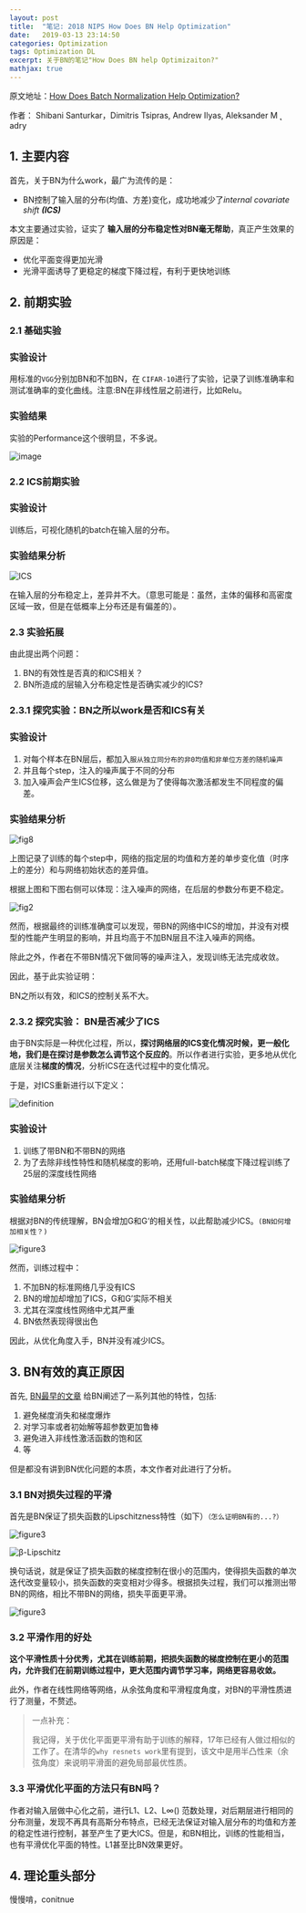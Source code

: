 ```yaml
---
layout: post
title:  "笔记: 2018 NIPS How Does BN Help Optimization"
date:   2019-03-13 23:14:50
categories: Optimization
tags: Optimization DL
excerpt: 关于BN的笔记"How Does BN help Optimizaiton?"
mathjax: true
---
```


原文地址：[How Does Batch Normalization Help Optimization?](https://arxiv.org/abs/1805.11604)

作者： Shibani Santurkar，Dimitris Tsipras, Andrew Ilyas, Aleksander M ˛ adry

## 1. 主要内容 

首先，关于BN为什么work，最广为流传的是：

* BN控制了输入层的分布(均值、方差)变化，成功地减少了*internal covariate shift **(ICS)***
	
本文主要通过实验，证实了 **输入层的分布稳定性对BN毫无帮助**，真正产生效果的原因是：

* 优化平面变得更加光滑
* 光滑平面诱导了更稳定的梯度下降过程，有利于更快地训练


## 2. 前期实验 

### 2.1 基础实验

### 实验设计

用标准的`VGG`分别加BN和不加BN，在 `CIFAR-10`进行了实验，记录了训练准确率和测试准确率的变化曲线。注意:BN在非线性层之前进行，比如Relu。

### 实验结果

实验的Performance这个很明显，不多说。

![image](https://github.com/wonderseen/wonderseen.github.io/blob/master/postimg/2019-03-14vgg-test.png?raw=true) 

### 2.2 ICS前期实验 

### 实验设计

训练后，可视化随机的batch在输入层的分布。

### 实验结果分析

![ICS](https://github.com/wonderseen/wonderseen.github.io/blob/master/postimg/2019-03-14-ICS-test.png?raw=true)

在输入层的分布稳定上，差异并不大。（意思可能是：虽然，主体的偏移和高密度区域一致，但是在低概率上分布还是有偏差的）。

### 2.3 实验拓展

由此提出两个问题：

1. BN的有效性是否真的和ICS相关？
2. BN所造成的层输入分布稳定性是否确实减少的ICS?

### 2.3.1 探究实验：BN之所以work是否和ICS有关

### 实验设计

1. 对每个样本在BN层后，都加入`服从独立同分布的非0均值和非单位方差的随机噪声`
2. 并且每个step，注入的噪声属于不同的分布
3. 加入噪声会产生ICS位移，这么做是为了使得每次激活都发生不同程度的偏差。

### 实验结果分析

![fig8](https://github.com/wonderseen/wonderseen.github.io/blob/master/postimg/2019-03-14-ICS-comparison.png?raw=true)

上图记录了训练的每个step中，网络的指定层的均值和方差的单步变化值（时序上的差分）和与网络初始状态的差异值。

根据上图和下图右侧可以体现：注入噪声的网络，在后层的参数分布更不稳定。

![fig2](https://github.com/wonderseen/wonderseen.github.io/blob/master/postimg/2019-03-14-BN-noise-experiments.png?raw=true)

然而，根据最终的训练准确度可以发现，带BN的网络中ICS的增加，并没有对模型的性能产生明显的影响，并且均高于不加BN层且不注入噪声的网络。

除此之外，作者在不带BN情况下做同等的噪声注入，发现训练无法完成收敛。

因此，基于此实验证明：

BN之所以有效，和ICS的控制关系不大。

### 2.3.2 探究实验： BN是否减少了ICS ##

由于BN实际是一种优化过程，所以，**探讨网络层的ICS变化情况时候，更一般化地，我们是在探讨是参数怎么调节这个反应的**。所以作者进行实验，更多地从优化底层关注**梯度的情况**，分析ICS在迭代过程中的变化情况。

于是，对ICS重新进行以下定义：

![definition](https://github.com/wonderseen/wonderseen.github.io/blob/master/postimg/2019-03-14-definition.png?raw=true)

### 实验设计

1. 训练了带BN和不带BN的网络
2. 为了去除非线性特性和随机梯度的影响，还用full-batch梯度下降过程训练了25层的深度线性网络

### 实验结果分析

根据对BN的传统理解，BN会增加G和G‘的相关性，以此帮助减少ICS。`(BN如何增加相关性？)`

![figure3](https://github.com/wonderseen/wonderseen.github.io/blob/master/postimg/2019-03-14-figure3.png?raw=true)

然而，训练过程中：

1. 不加BN的标准网络几乎没有ICS
2. BN的增加却增加了ICS，G和G’实际不相关
3. 尤其在深度线性网络中尤其严重
4. BN依然表现得很出色

因此，从优化角度入手，BN并没有减少ICS。

## 3. BN有效的真正原因

首先, [BN最早的文章](https://arxiv.org/abs/1502.03167) 给BN阐述了一系列其他的特性，包括:

1. 避免梯度消失和梯度爆炸
2. 对学习率或者初始解等超参数更加鲁棒
3. 避免进入非线性激活函数的饱和区
4. 等

但是都没有讲到BN优化问题的本质，本文作者对此进行了分析。


### 3.1 BN对损失过程的平滑

首先是BN保证了损失函数的Lipschitzness特性（如下）`（怎么证明BN有的...?）`

![figure3](https://github.com/wonderseen/wonderseen.github.io/blob/master/postimg/2019-03-14-recall.png?raw=true)

![β-Lipschitz](https://github.com/wonderseen/wonderseen.github.io/blob/master/postimg/2019-03-14-recall2.png?raw=true)

换句话说，就是保证了损失函数的梯度控制在很小的范围内，使得损失函数的单次迭代改变量较小，损失函数的突变相对少得多。根据损失过程，我们可以推测出带BN的网络，相比不带BN的网络，损失平面更平滑。

![figure3](https://github.com/wonderseen/wonderseen.github.io/blob/master/postimg/2019-03-14-lanscape.png?raw=true)


### 3.2 平滑作用的好处

**这个平滑性质十分优秀，尤其在训练前期，把损失函数的梯度控制在更小的范围内，允许我们在前期训练过程中，更大范围内调节学习率，网络更容易收敛。**

此外，作者在线性网络等网络，从余弦角度和平滑程度角度，对BN的平滑性质进行了测量，不赘述。

> 一点补充： 
> 
> 我记得，关于优化平面更平滑有助于训练的解释，17年已经有人做过相似的工作了。在清华的`why resnets work`里有提到，该文中是用半凸性来（余弦角度）来说明平滑面的避免局部最优性质。


### 3.3 平滑优化平面的方法只有BN吗？

作者对输入层做中心化之前，进行L1、L2、L$\infty()$ 范数处理，对后期层进行相同的分布测量，发现不再具有高斯分布特点，已经无法保证对输入层分布的均值和方差的稳定性进行控制，甚至产生了更大ICS。但是，和BN相比，训练的性能相当，也有平滑优化平面的特性。L1甚至比BN效果更好。

## 4. 理论重头部分

慢慢啃，conitnue